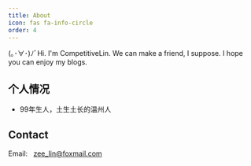 ```yaml
---
title: About
icon: fas fa-info-circle
order: 4
---
```


(｡･∀･)ﾉﾞHi. I'm CompetitiveLin. We can make a friend, I suppose. I hope you can enjoy my blogs.

## 个人情况
 - 99年生人，土生土长的温州人



## Contact

Email: &nbsp; [zee_lin@foxmail.com](mailto:zee_lin@foxmail.com)
